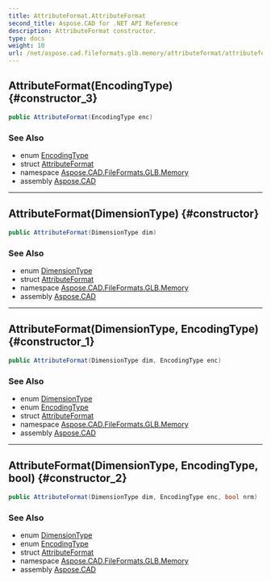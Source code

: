 ```yaml
---
title: AttributeFormat.AttributeFormat
second_title: Aspose.CAD for .NET API Reference
description: AttributeFormat constructor. 
type: docs
weight: 10
url: /net/aspose.cad.fileformats.glb.memory/attributeformat/attributeformat/
---
```

## AttributeFormat(EncodingType) {#constructor_3}

```csharp
public AttributeFormat(EncodingType enc)
```

### See Also

* enum [EncodingType](../../../aspose.cad.fileformats.glb/encodingtype/)
* struct [AttributeFormat](../)
* namespace [Aspose.CAD.FileFormats.GLB.Memory](../../attributeformat/)
* assembly [Aspose.CAD](../../../)

---

## AttributeFormat(DimensionType) {#constructor}

```csharp
public AttributeFormat(DimensionType dim)
```

### See Also

* enum [DimensionType](../../../aspose.cad.fileformats.glb/dimensiontype/)
* struct [AttributeFormat](../)
* namespace [Aspose.CAD.FileFormats.GLB.Memory](../../attributeformat/)
* assembly [Aspose.CAD](../../../)

---

## AttributeFormat(DimensionType, EncodingType) {#constructor_1}

```csharp
public AttributeFormat(DimensionType dim, EncodingType enc)
```

### See Also

* enum [DimensionType](../../../aspose.cad.fileformats.glb/dimensiontype/)
* enum [EncodingType](../../../aspose.cad.fileformats.glb/encodingtype/)
* struct [AttributeFormat](../)
* namespace [Aspose.CAD.FileFormats.GLB.Memory](../../attributeformat/)
* assembly [Aspose.CAD](../../../)

---

## AttributeFormat(DimensionType, EncodingType, bool) {#constructor_2}

```csharp
public AttributeFormat(DimensionType dim, EncodingType enc, bool nrm)
```

### See Also

* enum [DimensionType](../../../aspose.cad.fileformats.glb/dimensiontype/)
* enum [EncodingType](../../../aspose.cad.fileformats.glb/encodingtype/)
* struct [AttributeFormat](../)
* namespace [Aspose.CAD.FileFormats.GLB.Memory](../../attributeformat/)
* assembly [Aspose.CAD](../../../)


